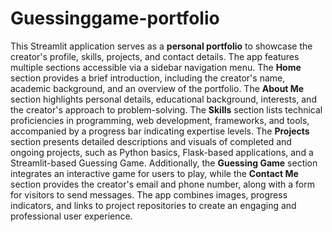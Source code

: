 # Guessinggame-portfolio
This Streamlit application serves as a **personal portfolio** to showcase the creator's profile, skills, projects, and contact details. The app features multiple sections accessible via a sidebar navigation menu. The **Home** section provides a brief introduction, including the creator's name, academic background, and an overview of the portfolio. The **About Me** section highlights personal details, educational background, interests, and the creator's approach to problem-solving. The **Skills** section lists technical proficiencies in programming, web development, frameworks, and tools, accompanied by a progress bar indicating expertise levels. The **Projects** section presents detailed descriptions and visuals of completed and ongoing projects, such as Python basics, Flask-based applications, and a Streamlit-based Guessing Game. Additionally, the **Guessing Game** section integrates an interactive game for users to play, while the **Contact Me** section provides the creator's email and phone number, along with a form for visitors to send messages. The app combines images, progress indicators, and links to project repositories to create an engaging and professional user experience.
